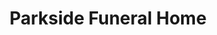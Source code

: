 ---
title: "Parkside Funeral Home"
url: /tredegar/parkside-funeral-home/
shop: funeral directors
---